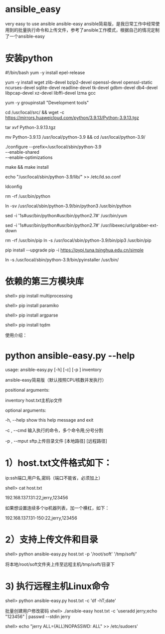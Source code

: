 # ansible_easy #
very easy to use ansible
ansible-easy
ansible简易版，是我日常工作中经常使用到的批量执行命令和上传文件，参考了ansible工作模式，根据自己的情况定制了一个ansible-easy

# 安装python #

#!/bin/bash
yum -y install epel-release

yum -y install wget zlib-devel bzip2-devel openssl-devel openssl-static ncurses-devel sqlite-devel readline-devel tk-devel gdbm-devel db4-devel libpcap-devel xz-devel libffi-devel lzma gcc



yum -y groupinstall "Development tools"

cd /usr/local/src/ && wget -c https://mirrors.huaweicloud.com/python/3.9.13/Python-3.9.13.tgz


tar xvf Python-3.9.13.tgz


mv Python-3.9.13 /usr/local/python-3.9 && cd /usr/local/python-3.9/


./configure --prefix=/usr/local/sbin/python-3.9\
--enable-shared \
--enable-optimizations

make && make install

echo "/usr/local/sbin/python-3.9/lib/" >> /etc/ld.so.conf

ldconfig


rm -rf /usr/bin/python

ln -sv /usr/local/sbin/python-3.9/bin/python3 /usr/bin/python


sed -i '1s#usr/bin/python#usr/bin/python2.7#' /usr/bin/yum

sed -i '1s#usr/bin/python#usr/bin/python2.7#' /usr/libexec/urlgrabber-ext-down


rm -rf /usr/bin/pip
ln -s /usr/local/sbin/python-3.9/bin/pip3 /usr/bin/pip

pip install --upgrade pip -i https://pypi.tuna.tsinghua.edu.cn/simple

ln  -s  /usr/local/sbin/python-3.9/bin/pyinstaller /usr/bin/


# 依赖的第三方模块库 #
shell> pip install multiprocessing

shell> pip install paramiko

shell> pip install argparse

shell> pip install tqdm

使用介绍：

# python ansible-easy.py --help #
usage: ansible-easy.py [-h] [-c] [-p ] inventory

ansible-easy简易版（默认按照CPU核数并发执行）

positional arguments:

inventory host.txt主机ip文件

optional arguments:

-h, --help show this help message and exit

-c , --cmd 输入执行的命令，多个命令用;分号分割

-p , --mput sftp上传目录文件 [本地路径] [远程路径]

# 1）host.txt文件格式如下： #
ip:ssh端口,用户名,密码（端口不能省，必须加上）

shell> cat host.txt

192.168.137.131:22,jerry,123456

如果想设置连续多个ip机器列表，加一个横杠，如下：

192.168.137.131-150:22,jerry,123456

# 2）支持上传文件和目录 #
shell> python ansible-easy.py host.txt -p '/root/soft' '/tmp/soft/'

将本地/root/soft文件夹上传至远程主机/tmp/soft/目录下

# 3) 执行远程主机Linux命令 #
shell> python ansible-easy.py host.txt -c 'df -hT;date'

批量创建用户修改密码
shell> ./ansible-easy host.txt -c 'useradd jerry;echo "123456" | passwd --stdin jerry

shell> echo "jerry ALL=(ALL)NOPASSWD: ALL" >> /etc/sudoers'
